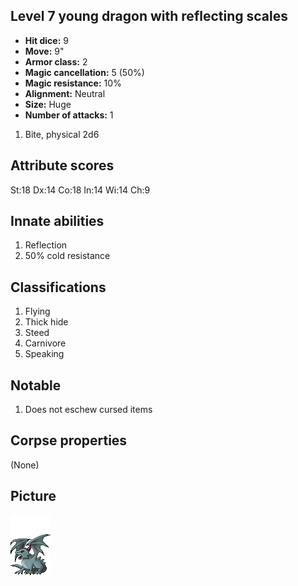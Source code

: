 ## Level 7 young dragon with reflecting scales
- **Hit dice:** 9
- **Move:** 9"
- **Armor class:** 2
- **Magic cancellation:** 5 (50%)
- **Magic resistance:** 10%
- **Alignment:** Neutral
- **Size:** Huge
- **Number of attacks:** 1
1. Bite, physical 2d6
## Attribute scores
St:18 Dx:14 Co:18 In:14 Wi:14 Ch:9
## Innate abilities
1. Reflection
2. 50% cold resistance
## Classifications
1. Flying
2. Thick hide
3. Steed
4. Carnivore
5. Speaking
## Notable
1. Does not eschew cursed items
## Corpse properties
(None)
## Picture
![Silver dragon hatchling](https://github.com/hyvanmielenpelit/GnollHackTileSet/blob/main/Monsters/silver_dragon_hatchling/silver_dragon_hatchling.png)
